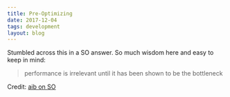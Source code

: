 ```yaml
---
title: Pre-Optimizing
date: 2017-12-04
tags: development
layout: blog
---
```

Stumbled across this in a SO answer. So much wisdom here and easy to keep in mind:

>performance is irrelevant until it has been shown to be the bottleneck

Credit: [aib on SO](https://stackoverflow.com/a/8157607/627929)

